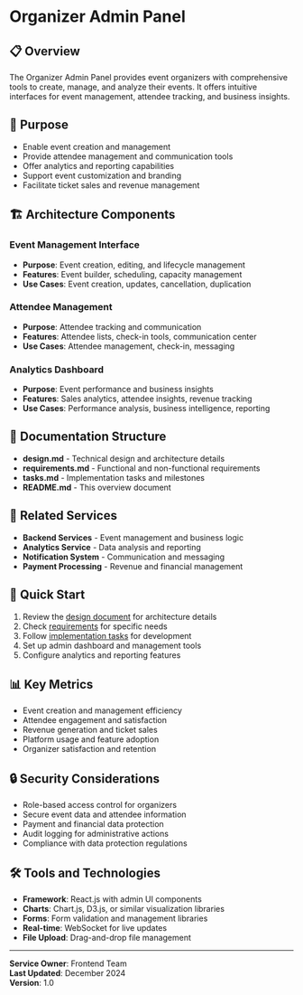 # Organizer Admin Panel

## 📋 Overview

The Organizer Admin Panel provides event organizers with comprehensive tools to create, manage, and analyze their events. It offers intuitive interfaces for event management, attendee tracking, and business insights.

## 🎯 Purpose

- Enable event creation and management
- Provide attendee management and communication tools
- Offer analytics and reporting capabilities
- Support event customization and branding
- Facilitate ticket sales and revenue management

## 🏗️ Architecture Components

### Event Management Interface
- **Purpose**: Event creation, editing, and lifecycle management
- **Features**: Event builder, scheduling, capacity management
- **Use Cases**: Event creation, updates, cancellation, duplication

### Attendee Management
- **Purpose**: Attendee tracking and communication
- **Features**: Attendee lists, check-in tools, communication center
- **Use Cases**: Attendee management, check-in, messaging

### Analytics Dashboard
- **Purpose**: Event performance and business insights
- **Features**: Sales analytics, attendee insights, revenue tracking
- **Use Cases**: Performance analysis, business intelligence, reporting

## 📁 Documentation Structure

- **design.md** - Technical design and architecture details
- **requirements.md** - Functional and non-functional requirements
- **tasks.md** - Implementation tasks and milestones
- **README.md** - This overview document

## 🔗 Related Services

- **Backend Services** - Event management and business logic
- **Analytics Service** - Data analysis and reporting
- **Notification System** - Communication and messaging
- **Payment Processing** - Revenue and financial management

## 🚀 Quick Start

1. Review the [design document](design.md) for architecture details
2. Check [requirements](requirements.md) for specific needs
3. Follow [implementation tasks](tasks.md) for development
4. Set up admin dashboard and management tools
5. Configure analytics and reporting features

## 📊 Key Metrics

- Event creation and management efficiency
- Attendee engagement and satisfaction
- Revenue generation and ticket sales
- Platform usage and feature adoption
- Organizer satisfaction and retention

## 🔒 Security Considerations

- Role-based access control for organizers
- Secure event data and attendee information
- Payment and financial data protection
- Audit logging for administrative actions
- Compliance with data protection regulations

## 🛠️ Tools and Technologies

- **Framework**: React.js with admin UI components
- **Charts**: Chart.js, D3.js, or similar visualization libraries
- **Forms**: Form validation and management libraries
- **Real-time**: WebSocket for live updates
- **File Upload**: Drag-and-drop file management

---

**Service Owner**: Frontend Team  
**Last Updated**: December 2024  
**Version**: 1.0
